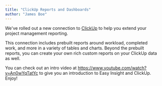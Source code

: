 ```yaml
---
title: "ClickUp Reports and Dashboards"
author: "James Boe"
---
```

We've rolled out a new connection to <a href="https://www.clickup.com">ClickUp</a> to help you extend your project management reporting. 

This connection includes prebuilt reports around workload, completed work, and more in a variety of tables and charts. Beyond the prebuilt reports, you can create your own rich custom reports on your ClickUp data as well.

You can check out an intro video at <a href="https://www.youtube.com/watch?v=An0wYqTatYc">https://www.youtube.com/watch?v=An0wYqTatYc</a> to give you an introduction to Easy Insight and ClickUp. Enjoy!